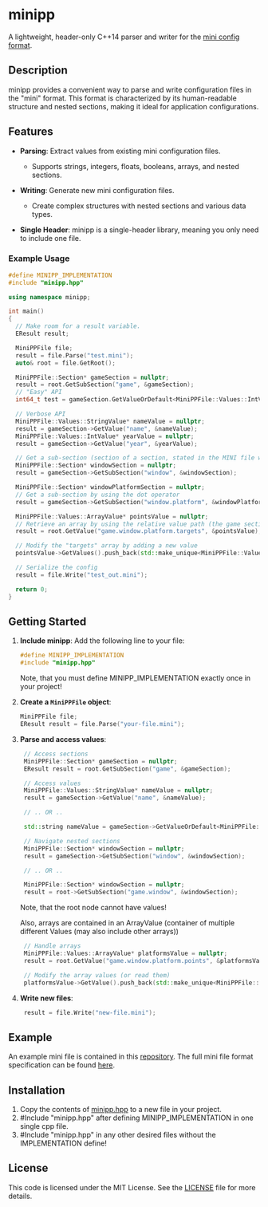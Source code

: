 # minipp

A lightweight, header-only C++14 parser and writer for the [mini config format](https://github.com/ToyB-Chan/mini-file-format).

## Description
minipp provides a convenient way to parse and write configuration files in the "mini" format. This format is characterized by its human-readable structure and nested sections, making it ideal for application configurations.

## Features

- **Parsing**: Extract values from existing mini configuration files.
  - Supports strings, integers, floats, booleans, arrays, and nested sections.
  
- **Writing**: Generate new mini configuration files.
  - Create complex structures with nested sections and various data types.
  
- **Single Header**: minipp is a single-header library, meaning you only need to include one file.

### Example Usage

```cpp
#define MINIPP_IMPLEMENTATION
#include "minipp.hpp"

using namespace minipp;

int main()
{
  // Make room for a result variable. 
  EResult result;

  MiniPPFile file;
  result = file.Parse("test.mini");
  auto& root = file.GetRoot();

  MiniPPFile::Section* gameSection = nullptr;
  result = root.GetSubSection("game", &gameSection);
  // "Easy" API
  int64_t test = gameSection.GetValueOrDefault<MiniPPFile::Values::IntValue>("year", 1999);

  // Verbose API
  MiniPPFile::Values::StringValue* nameValue = nullptr;
  result = gameSection->GetValue("name", &nameValue);
  MiniPPFile::Values::IntValue* yearValue = nullptr;
  result = gameSection->GetValue("year", &yearValue);

  // Get a sub-section (section of a section, stated in the MINI file with "[game.window]")
  MiniPPFile::Section* windowSection = nullptr;
  result = gameSection->GetSubSection("window", &windowSection);

  MiniPPFile::Section* windowPlatformSection = nullptr;
  // Get a sub-section by using the dot operator
  result = gameSection->GetSubSection("window.platform", &windowPlatformSection);

  MiniPPFile::Values::ArrayValue* pointsValue = nullptr;
  // Retrieve an array by using the relative value path (the game section is a child of the root section)
  result = root.GetValue("game.window.platform.targets", &pointsValue);

  // Modify the "targets" array by adding a new value
  pointsValue->GetValues().push_back(std::make_unique<MiniPPFile::Values::StringValue>("haiku"));

  // Serialize the config
  result = file.Write("test_out.mini");

  return 0;
}
```

## Getting Started

1. **Include minipp**: Add the following line to your file:

   ```cpp
   #define MINIPP_IMPLEMENTATION
   #include "minipp.hpp"
   ```
   Note, that you must define MINIPP_IMPLEMENTATION exactly once in your project!

2. **Create a `MiniPPFile` object**:

   ```cpp
   MiniPPFile file;
   EResult result = file.Parse("your-file.mini");
   ```

3. **Parse and access values**:

   ```cpp
    // Access sections
    MiniPPFile::Section* gameSection = nullptr;
    EResult result = root.GetSubSection("game", &gameSection);

    // Access values
    MiniPPFile::Values::StringValue* nameValue = nullptr;
    result = gameSection->GetValue("name", &nameValue);

    // .. OR ..

    std::string nameValue = gameSection->GetValueOrDefault<MiniPPFile::Values::StringValue>("name", "Unknown");
   
    // Navigate nested sections
    MiniPPFile::Section* windowSection = nullptr;
    result = gameSection->GetSubSection("window", &windowSection);

    // .. OR ..

    MiniPPFile::Section* windowSection = nullptr;
    result = root->GetSubSection("game.window", &windowSection);
   
   ```
   Note, that the root node cannot have values!
   
   Also, arrays are contained in an ArrayValue (container of multiple different Values (may also include other arrays))

   ```cpp
    // Handle arrays
    MiniPPFile::Values::ArrayValue* platformsValue = nullptr;
    result = root.GetValue("game.window.platform.points", &platformsValue);

    // Modify the array values (or read them)
    platformsValue->GetValue().push_back(std::make_unique<MiniPPFile::Values::StringValue>("haiku"));

   ```
5. **Write new files**:

   ```cpp
    result = file.Write("new-file.mini");
   ```

## Example

An example mini file is contained in this [repository](minipp/test.mini). The full mini file format specification can be found [here](https://github.com/ToyB-Chan/mini-file-format).

## Installation

1. Copy the contents of [minipp.hpp](minipp/minipp.hpp) to a new file in your project.
2. #Include "minipp.hpp" after defining MINIPP_IMPLEMENTATION in one single cpp file.
3. #Include "minipp.hpp" in any other desired files without the IMPLEMENTATION define!

## License

This code is licensed under the MIT License. See the [LICENSE](LICENSE) file for more details.
